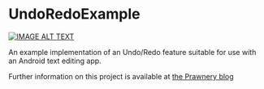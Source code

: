 # UndoRedoExample

[![IMAGE ALT TEXT](http://img.youtube.com/vi/XxG_zF-pFOw/0.jpg)](https://youtu.be/XxG_zF-pFOw "UndoRedoExample Demonstration")

An example implementation of an Undo/Redo feature suitable for use with an Android text editing app. 

Further information on this project is available at [the Prawnery blog](https://prawnery.wordpress.com/2015/07/01/much-undo-about-nothing-2/)

